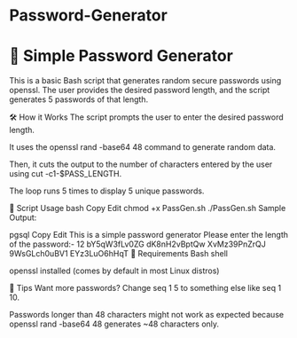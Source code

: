 # Password-Generator
<h1>🔐 Simple Password Generator</h1>
This is a basic Bash script that generates random secure passwords using openssl. The user provides the desired password length, and the script generates 5 passwords of that length.

🛠️ How it Works
The script prompts the user to enter the desired password length.

It uses the openssl rand -base64 48 command to generate random data.

Then, it cuts the output to the number of characters entered by the user using cut -c1-$PASS_LENGTH.

The loop runs 5 times to display 5 unique passwords.

📄 Script Usage
bash
Copy
Edit
chmod +x PassGen.sh
./PassGen.sh
Sample Output:

pgsql
Copy
Edit
This is a simple password generator
Please enter the length of the password:-
12
bY5qW3fLv0ZG
dK8nH2vBptQw
XvMz39PnZrQJ
9WsGLch0uBV1
EYz3LuO6hHqT
📌 Requirements
Bash shell

openssl installed (comes by default in most Linux distros)

🚀 Tips
Want more passwords? Change seq 1 5 to something else like seq 1 10.

Passwords longer than 48 characters might not work as expected because openssl rand -base64 48 generates ~48 characters only.
